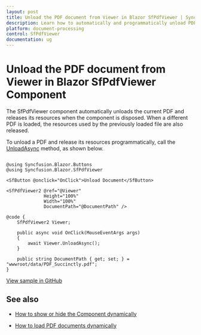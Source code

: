 ```yaml
---
layout: post
title: Unload the PDF document from Viewer in Blazor SfPdfViewer | Syncfusion
description: Learn how to automatically and programmatically unload PDF documents and release resources in the Syncfusion Blazor SfPdfViewer component.
platform: document-processing
control: SfPdfViewer
documentation: ug
---
```


# Unload the PDF document from Viewer in Blazor SfPdfViewer Component

The SfPdfViewer component automatically unloads the current PDF and releases its resources when the component is disposed. When a different PDF is loaded, the resources used by the previously loaded file are also released.

To unload a PDF and release its resources programmatically, call the [UnloadAsync](https://help.syncfusion.com/cr/blazor/Syncfusion.Blazor.SfPdfViewer.PdfViewerBase.html#Syncfusion_Blazor_SfPdfViewer_PdfViewerBase_UnloadAsync) method, as shown below.

```cshtml

@using Syncfusion.Blazor.Buttons
@using Syncfusion.Blazor.SfPdfViewer

<SfButton @onclick="OnClick">Unload Document</SfButton>

<SfPdfViewer2 @ref="@Viewer"
              Height="100%"
              Width="100%"
              DocumentPath="@DocumentPath" />

@code {
    SfPdfViewer2 Viewer;

    public async void OnClick(MouseEventArgs args)
    {
        await Viewer.UnloadAsync();
    }

    public string DocumentPath { get; set; } = "wwwroot/data/PDF_Succinctly.pdf";
}

```

[View sample in GitHub](https://github.com/SyncfusionExamples/blazor-pdf-viewer-examples/tree/master/Common/Unload%20Pdf%20document%20from%20Viewer)

## See also

* [How to show or hide the Component dynamically](../faqs/how-to-show-or-hide-sfpdfviewer-dynamically)

* [How to load PDF documents dynamically](../faqs/how-to-load-pdf-document-dynamically)